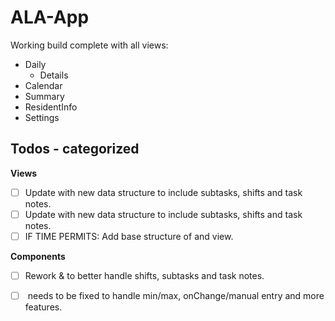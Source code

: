 # ALA-App

Working build complete with all views:

- Daily
  - Details
- Calendar
- Summary
- ResidentInfo
- Settings

## Todos - categorized

**Views**

- [ ] Update <CalendarView/> with new data structure to include subtasks, shifts and task notes.
- [ ] Update <SummaryView/> with new data structure to include subtasks, shifts and task notes.
- [ ] IF TIME PERMITS: Add base structure of <ResidentInfo/> and <Settings/> view.

**Components**

- [ ] Rework <CreateTaskForm/> & <UpdateTaskForm/> to better handle shifts, subtasks and task notes.

- [ ] <Counter/> needs to be fixed to handle min/max, onChange/manual entry and more features.
